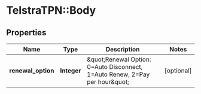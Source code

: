 # TelstraTPN::Body

## Properties
Name | Type | Description | Notes
------------ | ------------- | ------------- | -------------
**renewal_option** | **Integer** | \&quot;Renewal Option: 0&#x3D;Auto Disconnect, 1&#x3D;Auto Renew, 2&#x3D;Pay per hour\&quot; | [optional] 


